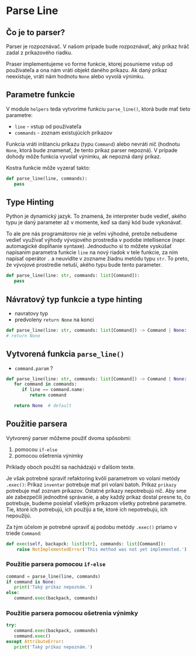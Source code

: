 # Parse Line

## Čo je to parser?

Parser je rozpoznávač. V našom prípade bude rozpoznávať, aký príkaz hráč zadal z príkazového riadku.

Praser implementujeme vo forme funkcie, ktorej posunieme vstup od používateľa a ona nám vráti objekt daného príkazu. Ak
daný príkaz neexistuje, vráti nám hodnotu `None` alebo vyvolá výnimku.

## Parametre funkcie

V module `helpers` teda vytvoríme funkciu `parse_line()`, ktorá bude mať tieto parametre:

* `line` - vstup od používateľa
* `commands` - zoznam existujúcich príkazov

Funkcia vráti inštanciu príkazu (typu `Command`) alebo nevráti nič (hodnotu `None`, ktorá bude znamenať, že tento príkaz
parser nepozná). V prípade dohody môže funkcia vyvolať výnimku, ak nepozná daný príkaz.

Kostra funkcie môže vyzerať takto:

```python
def parse_line(line, commands):
   pass
```

## Type Hinting

Python je dynamický jazyk. To znamená, že interpreter bude vedieť, akého typu je daný parameter až v momente, keď sa
daný kód bude vykonávať.

To ale pre nás programátorov nie je veľmi výhodné, pretože nebudeme vedieť využívať výhody vývojového prostredia v
podobe intellisence (napr. automagické dopĺňanie syntaxe). Jednoducho si to môžete vyskúšať napísaním parametra
funkcie `line` na nový riadok v tele funkcie, za ním napísať operátor `.` a neuvidíte v zozname žiadnu metódu
typu `str`. To preto, že vývojové prostredie netuší, akého typu bude tento parameter.

```python
def parse_line(line: str, commands: list[Command]):
   pass
```

## Návratový typ funkcie a type hinting

* navratovy typ
* predvoleny `return None` na konci

```python
def parse_line(line: str, commands: list[Command]) -> Command | None:
# return None
```

## Vytvorená funkcia `parse_line()`

* `command.param` ?

```python
def parse_line(line: str, commands: list[Command]) -> Command | None:
   for command in commands:
      if line == command.name:
         return command

   return None  # default
```

## Použitie parsera

Vytvorený parser môžeme použiť dvoma spôsobmi:

1. pomocou `if-else`
2. pomocou ošetrenia výnimky

Príklady oboch použití sa nachádzajú v ďalšom texte.

Je však potrebné spraviť refaktoring kvôli parametrom vo volaní metódy `.exec()`: Príkaz `inventar` potrebuje mať pri
volaní batoh. Príkaz `prikazy` potrebuje mať zoznam príkazov. Ostatné príkazy nepotrebujú nič. Aby sme ale zabezpečili
jednodtné správanie, a aby každý príkaz dostal presne to, čo potrebuje, budeme posielať všetkým príkazom všetky potrebné
parametre. Tie, ktoré ich potrebujú, ich použijú a tie, ktoré ich nepotrebujú, ich nepoužijú.

Za tým účelom je potrebné upraviť aj podobu metódy `.exec()` priamo v triede `Command`:

```python
def exec(self, backapck: list[str], commands: list[Command]):
    raise NotImplementedError('This method was not yet implemented.')
```

### Použitie parsera pomocou `if-else`

```python
command = parse_line(line, commands)
if command is None:
   print('Taký príkaz nepoznám.')
else:
   command.exec(backpack, commands)
```

### Použitie parsera pomocou ošetrenia výnimky

```python
try:
   command.exec(backpack, commands)
   command.exec()
except AttributeError:
   print('Taký príkaz nepoznám.')
```
